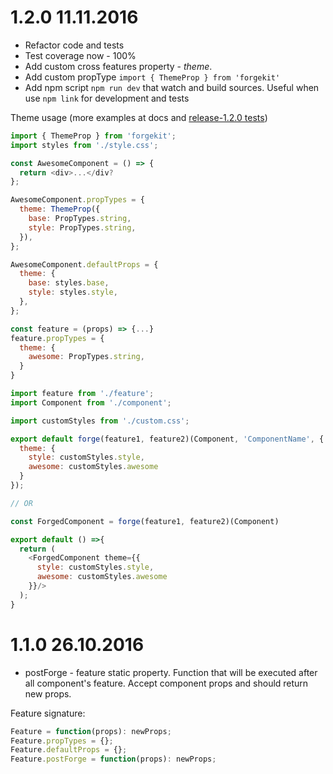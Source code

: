 # 1.2.0 11.11.2016

* Refactor code and tests
* Test coverage now - 100%
* Add custom cross features property - *theme*.
* Add custom propType `import { ThemeProp } from 'forgekit'`
* Add npm script `npm run dev` that watch and build sources. Useful when use `npm link` for development and tests 

Theme usage (more examples at docs and [release-1.2.0 tests](__tests__/release-1.2.0.js))

```js
import { ThemeProp } from 'forgekit';
import styles from './style.css';

const AwesomeComponent = () => {
  return <div>...</div?
};

AwesomeComponent.propTypes = {
  theme: ThemeProp({
    base: PropTypes.string,
    style: PropTypes.string,
  }),
};

AwesomeComponent.defaultProps = {
  theme: {
    base: styles.base,
    style: styles.style,
  },
};

const feature = (props) => {...}
feature.propTypes = {
  theme: {
    awesome: PropTypes.string,
  }
}
```

```js
import feature from './feature';
import Component from './component';

import customStyles from './custom.css';

export default forge(feature1, feature2)(Component, 'ComponentName', {
  theme: {
    style: customStyles.style,
    awesome: customStyles.awesome
  }
});

// OR

const ForgedComponent = forge(feature1, feature2)(Component)

export default () =>{
  return (
    <ForgedComponent theme={{
      style: customStyles.style,
      awesome: customStyles.awesome
    }}/>
  );
}

```

# 1.1.0 26.10.2016

* postForge - feature static property. Function that will be executed after all component's feature. Accept component props and should return new props.

Feature signature:

```js
Feature = function(props): newProps;
Feature.propTypes = {};
Feature.defaultProps = {};
Feature.postForge = function(props): newProps;
```
